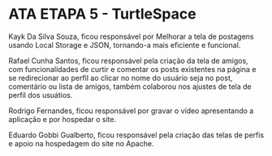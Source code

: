 # ATA ETAPA 5 - TurtleSpace
Kayk Da Silva Souza, ficou responsável por Melhorar a tela de postagens usando Local Storage e JSON, tornando-a mais eficiente e funcional.

Rafael Cunha Santos, ficou responsável pela criação da tela de amigos, com funcionalidades de curtir e comentar os posts existentes na página e se redirecionar ao perfil ao clicar no nome do usuário seja no post, comentário ou lista de amigos, também colaborou nos ajustes de tela de perfil dos usuátios.

Rodrigo Fernandes, ficou responsável por gravar o vídeo apresentando a aplicação e por hospedar o site.

Eduardo Gobbi Gualberto, ficou responsável pela criação das telas de perfis e apoio na hospedagem do site no Apache.
